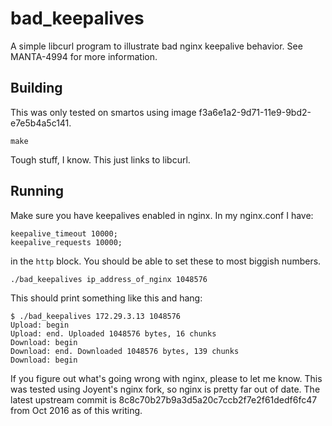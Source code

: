 # bad_keepalives

A simple libcurl program to illustrate bad nginx keepalive behavior. See
MANTA-4994 for more information.

## Building

This was only tested on smartos using image
f3a6e1a2-9d71-11e9-9bd2-e7e5b4a5c141.

```
make
```

Tough stuff, I know. This just links to libcurl.

## Running

Make sure you have keepalives enabled in nginx. In my nginx.conf I have:
```
keepalive_timeout 10000;
keepalive_requests 10000;
```
in the `http` block. You should be able to set these to most biggish numbers.

```
./bad_keepalives ip_address_of_nginx 1048576
```

This should print something like this and hang:
```
$ ./bad_keepalives 172.29.3.13 1048576
Upload: begin
Upload: end. Uploaded 1048576 bytes, 16 chunks
Download: begin
Download: end. Downloaded 1048576 bytes, 139 chunks
Download: begin
```

If you figure out what's going wrong with nginx, please to let me know. This was
tested using Joyent's nginx fork, so nginx is pretty far out of date. The latest
upstream commit is 8c8c70b27b9a3d5a20c7ccb2f7e2f61dedf6fc47 from Oct 2016 as of
this writing.

